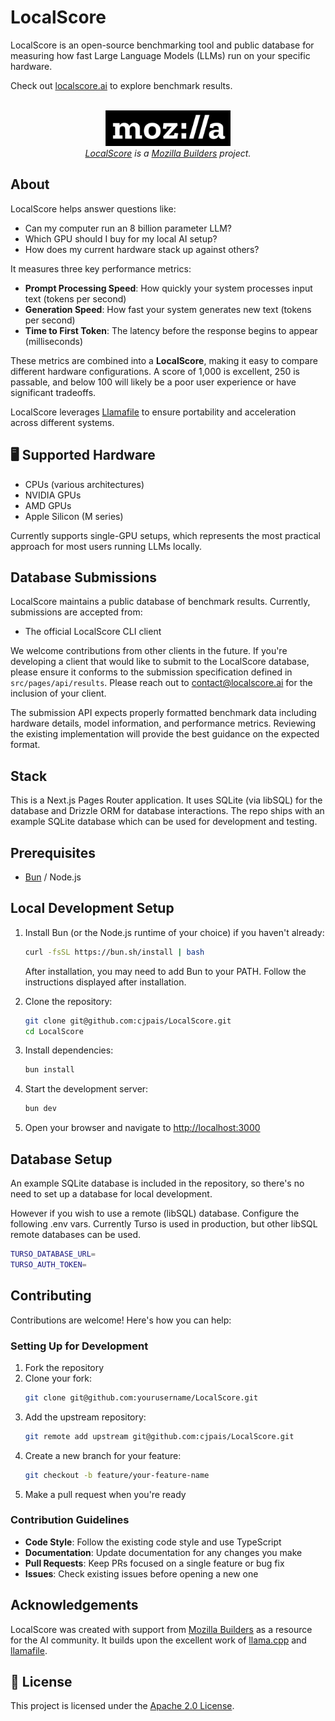 # LocalScore

LocalScore is an open-source benchmarking tool and public database for measuring how fast Large Language Models (LLMs) run on your specific hardware.

Check out [localscore.ai](https://localscore.ai) to explore benchmark results.

<p align="center">
   <i>
      <br />
      <a href="https://builders.mozilla.org/"><img src="public/mozilla-logo.png" width="200"></a><br/>
      <a href="https://localscore.ai">LocalScore</a> is a <a href="https://builders.mozilla.org/">Mozilla Builders</a> project.
   </i>
</p>

## About

LocalScore helps answer questions like:
- Can my computer run an 8 billion parameter LLM?
- Which GPU should I buy for my local AI setup?
- How does my current hardware stack up against others?

It measures three key performance metrics:
- **Prompt Processing Speed**: How quickly your system processes input text (tokens per second)
- **Generation Speed**: How fast your system generates new text (tokens per second)
- **Time to First Token**: The latency before the response begins to appear (milliseconds)

These metrics are combined into a **LocalScore**, making it easy to compare different hardware configurations. A score of 1,000 is excellent, 250 is passable, and below 100 will likely be a poor user experience or have significant tradeoffs.

LocalScore leverages [Llamafile](https://github.com/Mozilla-Ocho/llamafile) to ensure portability and acceleration across different systems.

## 🖥️ Supported Hardware

- CPUs (various architectures)
- NVIDIA GPUs
- AMD GPUs
- Apple Silicon (M series)

Currently supports single-GPU setups, which represents the most practical approach for most users running LLMs locally.

## Database Submissions

LocalScore maintains a public database of benchmark results. Currently, submissions are accepted from:

- The official LocalScore CLI client

We welcome contributions from other clients in the future. If you're developing a client that would like to submit to the LocalScore database, please ensure it conforms to the submission specification defined in `src/pages/api/results`. Please reach out to [contact@localscore.ai](mailto:contact@localscore.ai) for the inclusion of your client.

The submission API expects properly formatted benchmark data including hardware details, model information, and performance metrics. Reviewing the existing implementation will provide the best guidance on the expected format.

## Stack

This is a Next.js Pages Router application. It uses SQLite (via libSQL) for the database and Drizzle ORM for database interactions. The repo ships with an example SQLite database which can be used for development and testing.

## Prerequisites

- [Bun](https://bun.sh/) / Node.js

## Local Development Setup

1. Install Bun (or the Node.js runtime of your choice) if you haven't already:
   ```bash
   curl -fsSL https://bun.sh/install | bash
   ```
   
   After installation, you may need to add Bun to your PATH. Follow the instructions displayed after installation.

2. Clone the repository:
   ```bash
   git clone git@github.com:cjpais/LocalScore.git
   cd LocalScore 
   ```

3. Install dependencies:
   ```bash
   bun install
   ```

4. Start the development server:
   ```bash
   bun dev
   ```

5. Open your browser and navigate to [http://localhost:3000](http://localhost:3000)

## Database Setup

An example SQLite database is included in the repository, so there's no need to set up a database for local development. 

However if you wish to use a remote (libSQL) database. Configure the following .env vars. Currently Turso is used in production, but other libSQL remote databases can be used.

```bash
TURSO_DATABASE_URL=
TURSO_AUTH_TOKEN=
```

## Contributing

Contributions are welcome! Here's how you can help:

### Setting Up for Development

1. Fork the repository
2. Clone your fork:
   ```bash
   git clone git@github.com:yourusername/LocalScore.git
   ```
3. Add the upstream repository:
   ```bash
   git remote add upstream git@github.com:cjpais/LocalScore.git
   ```
4. Create a new branch for your feature:
   ```bash
   git checkout -b feature/your-feature-name
   ```
5. Make a pull request when you're ready

### Contribution Guidelines

- **Code Style**: Follow the existing code style and use TypeScript
- **Documentation**: Update documentation for any changes you make
- **Pull Requests**: Keep PRs focused on a single feature or bug fix
- **Issues**: Check existing issues before opening a new one

## Acknowledgements

LocalScore was created with support from [Mozilla Builders](https://builders.mozilla.org/) as a resource for the AI community. It builds upon the excellent work of [llama.cpp](https://github.com/ggml-org/llama.cpp) and [llamafile](https://github.com/Mozilla-Ocho/llamafile).

## 📄 License

This project is licensed under the [Apache 2.0 License](LICENSE).
